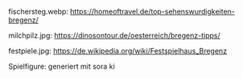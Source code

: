 fischersteg.webp:
https://homeoftravel.de/top-sehenswurdigkeiten-bregenz/

milchpilz.jpg:
https://dinosontour.de/oesterreich/bregenz-tipps/

festpiele.jpg:
https://de.wikipedia.org/wiki/Festspielhaus_Bregenz

Spielfigure:
generiert mit sora ki